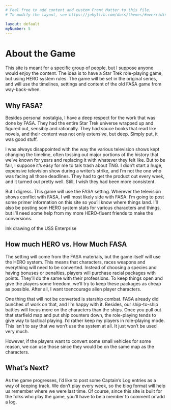 ```yaml
---
# Feel free to add content and custom Front Matter to this file.
# To modify the layout, see https://jekyllrb.com/docs/themes/#overriding-theme-defaults

layout: default
myNumber: 5
---
```


# About the Game
This site is meant for a specific group of people, but I suppose anyone would enjoy the content. The idea is to have a Star Trek role-playing game, but using HERO system rules. The game will be set in the original series, and will use the timelines, settings and content of the old FASA game from way-back-when.

## Why FASA?

Besides personal nostalgia, I have a deep respect for the work that was done by FASA. They had the entire Star Trek universe wrapped up and figured out, sensibly and rationally. They had souce books that read like novels, and their content was not only extensive, but deep. Simply put, it was good stuff.

I was always disappointed with the way the various television shows kept changing the timeline, often tossing out major portions of the history that we’ve known for years and replacing it with whatever they felt like. But to be fair, I suppose it’s easy for me to talk trash about TNG. I didn’t start a huge, expensive television show during a writer’s strike, and I’m not the one who was facing all those deadlines. They had to get the product out every week, and it turned out pretty well. Still, I wish they had been more consistent.

But I digress. This game will use the FASA setting. Wherever the television shows conflict with FASA, I will most likely side with FASA. I’m going to post some primer information on this site so you’ll know where things land. I’ll also be posting som HERO system stats for various characters and things, but I’ll need some help from my more HERO-fluent friends to make the conversions.

Ink drawing of the USS Enterprise

## How much HERO vs. How Much FASA

The setting will come from the FASA materials, but the game itself will use the HERO system. This means that characters, races weapons and everything will need to be converted. Instead of choosing a species and having bonuses or penalties, players will purchase racial packages with points. They’ll do the same with their professions. To keep things open and give the players some freedom, we’ll try to keep these packages as cheap as possible. After all, I want toencourage alien player characters.

One thing that will not be converted is starship combat. FASA already did bunches of work on that, and I’m happy with it. Besides, our ship-to-ship battles will focus more on the characters than the ships. Once you pull out that starfield map and put ship counters down, the role-playing tends to give way to tactical playing. I’d rather keep my players in role-playing mode. This isn’t to say that we won’t use the system at all. It just won’t be used very much.

However, if the players want to convert some small vehicles for some reason, we can use those since they would be on the same map as the characters.

## What’s Next?

As the game progresses, I’d like to post some Captain’s Log entries as a way of keeping track. We don’t play every week, so the blog format will help us remember where we were last time. Of course, since this site is built for the folks who play the game, you’ll have to be a member to comment or add a log.